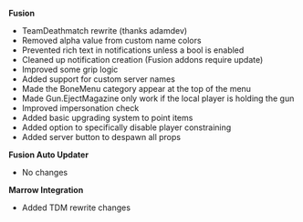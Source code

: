 **Fusion**
- TeamDeathmatch rewrite (thanks adamdev)
- Removed alpha value from custom name colors
- Prevented rich text in notifications unless a bool is enabled
- Cleaned up notification creation (Fusion addons require update)
- Improved some grip logic
- Added support for custom server names
- Made the BoneMenu category appear at the top of the menu
- Made Gun.EjectMagazine only work if the local player is holding the gun
- Improved impersonation check
- Added basic upgrading system to point items
- Added option to specifically disable player constraining
- Added server button to despawn all props

**Fusion Auto Updater**
- No changes

**Marrow Integration**
- Added TDM rewrite changes